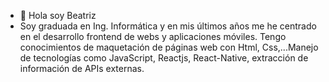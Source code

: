 - 👋 Hola soy Beatriz
- Soy graduada en Ing. Informática y en mis últimos años me he centrado en el desarrollo frontend de webs y aplicaciones móviles.
Tengo conocimientos de maquetación de páginas web con Html, Css,...Manejo de tecnologías como JavaScript, Reactjs, React-Native, extracción de información de APIs externas.

